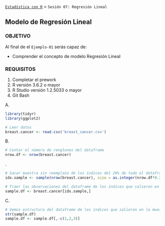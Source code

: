 [`Estadística con R`](../Readme.md) > `Sesión 07: Regresión Lineal`

## Modelo de Regresión Lineal

### OBJETIVO

Al final de el `Ejemplo-01` serás capaz de:
- Comprender el concepto de modelo Regresión Lineal 

### REQUISITOS

1. Completar el prework
2. R versión 3.6.2 o mayor
3. R Studio versión 1.2.5033 o mayor 
4. Git Bash


A. 

```r
library(tidyr)
library(ggplot2)

# Leer datos
breast.cancer <- read.csv('breast_cancer.csv')
```

B.

```r
# Contar el número de renglones del dataframe
nrow.df <- nrow(breast.cancer)
```
.

```r
# Sacar muestra sin reemplazo de los índices del 20% de todo el dataframe
idx.sample <- sample(nrow(breast.cancer), size = as.integer(nrow.df*0.2))

# Traer las observaciones del dataframe de los índices que salieron en la muestra
sample.df <- breast.cancer[idx.sample,]
```

C.

```r
# Vemos estructura del dataframe de los índices que salieron en la muestra
str(sample.df)
sample.df <- sample.df[,-c(1,2,3)]
```
